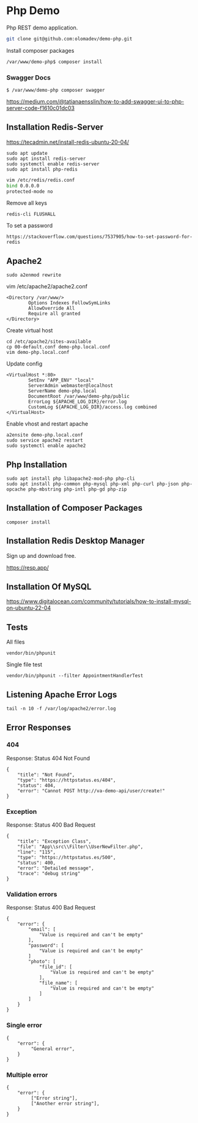 
# Php Demo

Php REST demo application.

```sh
git clone git@github.com:olomadev/demo-php.git
```

Install composer packages

```sh
/var/www/demo-php$ composer install
```

### Swagger Docs

```
$ /var/www/demo-php composer swagger
```

<a href="https://medium.com/@tatianaensslin/how-to-add-swagger-ui-to-php-server-code-f1610c01dc03">https://medium.com/@tatianaensslin/how-to-add-swagger-ui-to-php-server-code-f1610c01dc03</a>

## Installation Redis-Server

<a href="https://tecadmin.net/install-redis-ubuntu-20-04//">https://tecadmin.net/install-redis-ubuntu-20-04/</a>

```
sudo apt update
sudo apt install redis-server
sudo systemctl enable redis-server
sudo apt install php-redis
```

```sh
vim /etc/redis/redis.conf
bind 0.0.0.0
protected-mode no
```

Remove all keys

```
redis-cli FLUSHALL
```

To set a password

```
https://stackoverflow.com/questions/7537905/how-to-set-password-for-redis
```

## Apache2

```
sudo a2enmod rewrite
```

vim /etc/apache2/apache2.conf

```
<Directory /var/www/>
        Options Indexes FollowSymLinks
        AllowOverride All
        Require all granted
</Directory>
```

Create virtual host

```
cd /etc/apache2/sites-available
cp 00-default.conf demo-php.local.conf
vim demo-php.local.conf
```

Update config

```
<VirtualHost *:80>
        SetEnv "APP_ENV" "local"
        ServerAdmin webmaster@localhost
        ServerName demo-php.local
        DocumentRoot /var/www/demo-php/public
        ErrorLog ${APACHE_LOG_DIR}/error.log
        CustomLog ${APACHE_LOG_DIR}/access.log combined
</VirtualHost>
```

Enable vhost and restart apache

```
a2ensite demo-php.local.conf
sudo service apache2 restart
sudo systemctl enable apache2
```

## Php Installation

```
sudo apt install php libapache2-mod-php php-cli
sudo apt install php-common php-mysql php-xml php-curl php-json php-opcache php-mbstring php-intl php-gd php-zip
```

## Installation of Composer Packages

```
composer install
```

## Installation Redis Desktop Manager

Sign up and download free.

<a href="https://resp.app/">https://resp.app/</a>

## Installation Of MySQL

https://www.digitalocean.com/community/tutorials/how-to-install-mysql-on-ubuntu-22-04

## Tests

All files

```
vendor/bin/phpunit
```

Single file test

```
vendor/bin/phpunit --filter AppointmentHandlerTest
````

## Listening Apache Error Logs

```
tail -n 10 -f /var/log/apache2/error.log
```

## Error Responses

### 404

Response: Status 404 Not Found

```
{
    "title": "Not Found",
    "type": "https://httpstatus.es/404",
    "status": 404,
    "error": "Cannot POST http://va-demo-api/user/create!"
}
```

### Exception

Response: Status 400 Bad Request

```
{
    "title": "Exception Class",
    "file": "App\\src\\Filter\\UserNewFilter.php",
    "line": "115",
    "type": "https://httpstatus.es/500",
    "status": 400,
    "error": "Detailed message",
    "trace": "debug string"
}
```

### Validation errors

Response: Status 400 Bad Request 

```
{
    "error": {
        "email": [
            "Value is required and can't be empty"
        ],
        "password": [
            "Value is required and can't be empty"
        ]
        "photo": [
            "file_id": [
                "Value is required and can't be empty"
            ],
            "file_name": [
                "Value is required and can't be empty"
            ]
        ]
    }
}
```

### Single error

```
{
    "error": {
         "General error",
    }
}
```

### Multiple error

```
{
    "error": {
         ["Error string"],
         ["Another error string"],
    }
}
```
